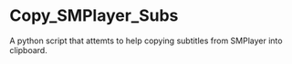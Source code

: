 # Copy_SMPlayer_Subs
A python script that attemts to help copying subtitles from SMPlayer into clipboard.
